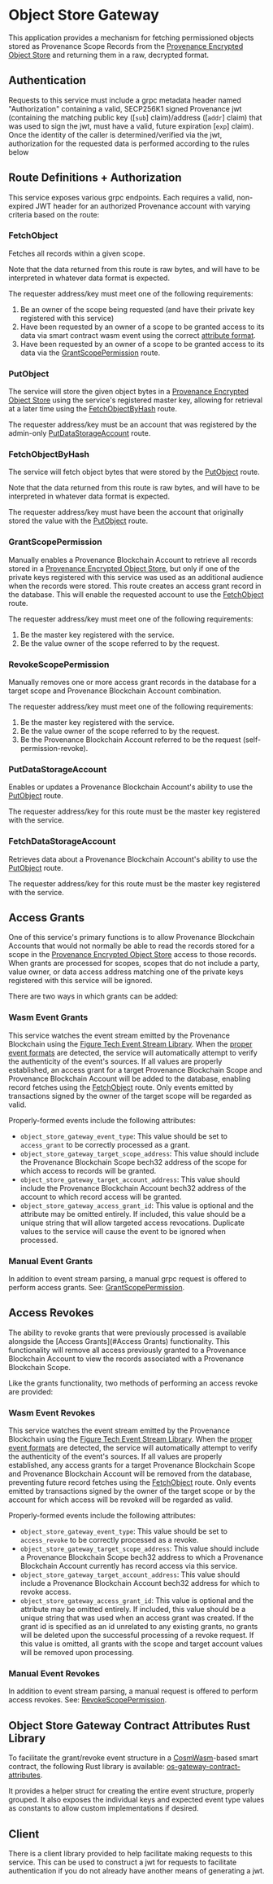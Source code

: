 # Object Store Gateway

This application provides a mechanism for fetching permissioned objects stored as Provenance Scope Records from the
[Provenance Encrypted Object Store](https://github.com/provenance-io/object-store) and returning them in a raw, decrypted
format.

## Authentication
Requests to this service must include a grpc metadata header named "Authorization" containing a valid, SECP256K1 signed Provenance
jwt (containing the matching public key ([`sub`] claim)/address ([`addr`] claim) that was used to sign the jwt, must have a valid, future expiration [`exp`] claim).
Once the identity of the caller is determined/verified via the jwt, authorization for the requested data is performed according to the rules below

## Route Definitions + Authorization
This service exposes various grpc endpoints.  Each requires a valid, non-expired JWT header for an authorized Provenance 
account with varying criteria based on the route:

### FetchObject

Fetches all records within a given scope. 

Note that the data returned from this route is raw bytes, and will have to be interpreted in whatever data format is
expected.

The requester address/key must meet one of the following requirements:

1. Be an owner of the scope being requested (and have their private key registered with this service)
2. Have been requested by an owner of a scope to be granted access to its data via smart contract wasm event using
   the correct [attribute format](https://github.com/FigureTechnologies/os-gateway-contract-attributes).
3. Have been requested by an owner of a scope to be granted access to its data via the [GrantScopePermission](#GrantScopePermission) 
   route.

### PutObject

The service will store the given object bytes in a [Provenance Encrypted Object Store](https://github.com/provenance-io/object-store)
using the service's registered master key, allowing for retrieval at a later time using the [FetchObjectByHash](#FetchObjectByHash)
route.

The requester address/key must be an account that was registered by the admin-only [PutDataStorageAccount](#PutDataStorageAccount) 
route.

### FetchObjectByHash

The service will fetch object bytes that were stored by the [PutObject](#PutObject) route.  

Note that the data returned from this route is raw bytes, and will have to be interpreted in whatever data format is
expected.

The requester address/key must have been the account that originally stored the value with the [PutObject](#PutObject)
route.

### GrantScopePermission

Manually enables a Provenance Blockchain Account to retrieve all records stored in a [Provenance Encrypted Object Store](https://github.com/provenance-io/object-store), 
but only if one of the private keys registered with this service was used as an additional audience when the records 
were stored.  This route creates an access grant record in the database.  This will enable the requested account to use 
the [FetchObject](#FetchObject) route.

The requester address/key must meet one of the following requirements:

1. Be the master key registered with the service.
2. Be the value owner of the scope referred to by the request.

### RevokeScopePermission

Manually removes one or more access grant records in the database for a target scope and Provenance Blockchain Account 
combination.

The requester address/key must meet one of the following requirements:

1. Be the master key registered with the service.
2. Be the value owner of the scope referred to by the request.
3. Be the Provenance Blockchain Account referred to be the request (self-permission-revoke).

### PutDataStorageAccount
Enables or updates a Provenance Blockchain Account's ability to use the [PutObject](#PutObject) route.

The requester address/key for this route must be the master key registered with the service.

### FetchDataStorageAccount

Retrieves data about a Provenance Blockchain Account's ability to use the [PutObject](#PutObject) route.

The requester address/key for this route must be the master key registered with the service.

## Access Grants
One of this service's primary functions is to allow Provenance Blockchain Accounts that would not normally be able to 
read the records stored for a scope in the [Provenance Encrypted Object Store](https://github.com/provenance-io/object-store)
access to those records.  When grants are processed for scopes, scopes that do not include a party, value owner, or data 
access address matching one of the private keys registered with this service will be ignored.

There are two ways in which grants can be added:

### Wasm Event Grants
This service watches the event stream emitted by the Provenance Blockchain using the [Figure Tech Event Stream Library](https://github.com/FigureTechnologies/event-stream).
When the [proper event formats](server/src/main/kotlin/tech/figure/objectstore/gateway/eventstream/GatewayEvent.kt) are
detected, the service will automatically attempt to verify the authenticity of the event's sources.  If all values are
properly established, an access grant for a target Provenance Blockchain Scope and Provenance Blockchain Account will
be added to the database, enabling record fetches using the [FetchObject](#FetchObject) route.  Only events emitted by 
transactions signed by the owner of the target scope will be regarded as valid.

Properly-formed events include the following attributes:

- `object_store_gateway_event_type`: This value should be set to `access_grant` to be correctly processed as a grant.
- `object_store_gateway_target_scope_address`: This value should include the Provenance Blockchain Scope bech32 address
of the scope for which access to records will be granted.
- `object_store_gateway_target_account_address`: This value should include the Provenance Blockchain Account bech32
address of the account to which record access will be granted.
- `object_store_gateway_access_grant_id`: This value is optional and the attribute may be omitted entirely.  If included,
this value should be a unique string that will allow targeted access revocations.  Duplicate values to the service will
cause the event to be ignored when processed.

### Manual Event Grants

In addition to event stream parsing, a manual grpc request is offered to perform access grants.  See: 
[GrantScopePermission](#GrantScopePermission).

## Access Revokes
The ability to revoke grants that were previously processed is available alongside the [Access Grants](#Access Grants)
functionality.  This functionality will remove all access previously granted to a Provenance Blockchain Account to view
the records associated with a Provenance Blockchain Scope.  

Like the grants functionality, two methods of performing an access revoke are provided:

### Wasm Event Revokes
This service watches the event stream emitted by the Provenance Blockchain using the [Figure Tech Event Stream Library](https://github.com/FigureTechnologies/event-stream).
When the [proper event formats](server/src/main/kotlin/tech/figure/objectstore/gateway/eventstream/GatewayEvent.kt) are
detected, the service will automatically attempt to verify the authenticity of the event's sources.  If all values are
properly established, any access grants for a target Provenance Blockchain Scope and Provenance Blockchain Account will
be removed from the database, preventing future record fetches using the [FetchObject](#FetchObject) route.  Only events 
emitted by transactions signed by the owner of the target scope or by the account for which access will be revoked will 
be regarded as valid.

Properly-formed events include the following attributes:

- `object_store_gateway_event_type`: This value should be set to `access_revoke` to be correctly processed as a revoke.
- `object_store_gateway_target_scope_address`: This value should include a Provenance Blockchain Scope bech32 address
to which a Provenance Blockchain Account currently has record access via this service.
- `object_store_gateway_target_account_address`: This value should include a Provenance Blockchain Account bech32 
address for which to revoke access.
- `object_store_gateway_access_grant_id`: This value is optional and the attribute may be omitted entirely.  If included,
this value should be a unique string that was used when an access grant was created.  If the grant id is specified as
an id unrelated to any existing grants, no grants will be deleted upon the successful processing of a revoke request. If
this value is omitted, all grants with the scope and target account values will be removed upon processing.

### Manual Event Revokes

In addition to event stream parsing, a manual request is offered to perform access revokes.  See:
[RevokeScopePermission](#RevokeScopePermission).

## Object Store Gateway Contract Attributes Rust Library
To facilitate the grant/revoke event structure in a [CosmWasm](https://github.com/CosmWasm/cosmwasm)-based smart 
contract, the following Rust library is available: [os-gateway-contract-attributes](https://github.com/FigureTechnologies/os-gateway-contract-attributes).

It provides a helper struct for creating the entire event structure, properly grouped.  It also exposes the individual
keys and expected event type values as constants to allow custom implementations if desired.

## Client
There is a client library provided to help facilitate making requests to this service. This can be used to construct a
jwt for requests to facilitate authentication if you do not already have another means of generating a jwt.
